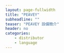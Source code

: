 ```yaml
---
layout: page-fullwidth
title: "PEAVEY"
subheadline: ""
teaser: "PEAVEY 設備簡介"
header: no
categories:
    - distributor
    - language
---
```

